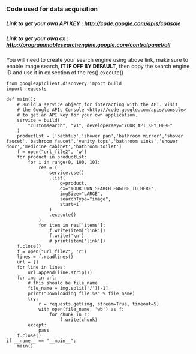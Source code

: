 ### Code used for data acquisition
##### Link to get your own API KEY :  <http://code.google.com/apis/console>
##### Link to get your own cx :  <http://programmablesearchengine.google.com/controlpanel/all>
You will need to create your search engine using above link, make sure to enable image search, **IT IF OFF BY DEFAULT**, then copy the search engine ID and use it in cx section of the res().execute()
```
from googleapiclient.discovery import build
import requests

def main():
    # Build a service object for interacting with the API. Visit
    # the Google APIs Console <http://code.google.com/apis/console>
    # to get an API key for your own application.
    service = build(
        "customsearch", "v1", developerKey="YOUR_API_KEY_HERE"
    )
    productLst = ['bathtub','shower pan','bathroom mirror','shower faucet','bathroom faucet','vanity tops','bathroom sinks','shower door','medicine cabinet','bathroom toilet']
    f = open("url_file2", 'w')
    for product in productLst:
        for i in range(0, 100, 10):
            res = (
                service.cse()
                .list(
                    q=product,
                    cx="YOUR_OWN_SEARCH_ENGINE_ID_HERE",
                    imgSize="LARGE",
                    searchType="image",
                    start=i
                )
                .execute()
            )
            for item in res['items']:
                f.write(item['link'])
                f.write('\n')
                # print(item['link'])
    f.close()
    f = open("url_file2", 'r')
    lines = f.readlines()
    url = []
    for line in lines:
        url.append(line.strip())
    for img in url:
        # this should be file_name
        file_name = img.split('/')[-1]
        print("Downloading file:%s" % file_name)
        try:
            r = requests.get(img, stream=True, timeout=5)
            with open(file_name, 'wb') as f:
                for chunk in r:
                    f.write(chunk)
        except:
            pass
    f.close()
if __name__ == "__main__":
    main()
```
